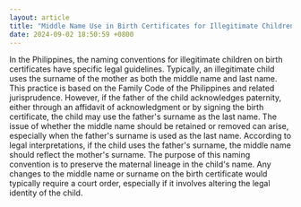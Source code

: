 ```yaml
---
layout: article
title: "Middle Name Use in Birth Certificates for Illegitimate Children in the Philippines"
date: 2024-09-02 18:50:59 +0800
---
```


<p>In the Philippines, the naming conventions for illegitimate children on birth certificates have specific legal guidelines. Typically, an illegitimate child uses the surname of the mother as both the middle name and last name. This practice is based on the Family Code of the Philippines and related jurisprudence. However, if the father of the child acknowledges paternity, either through an affidavit of acknowledgment or by signing the birth certificate, the child may use the father's surname as the last name. The issue of whether the middle name should be retained or removed can arise, especially when the father's surname is used as the last name. According to legal interpretations, if the child uses the father's surname, the middle name should reflect the mother's surname. The purpose of this naming convention is to preserve the maternal lineage in the child's name. Any changes to the middle name or surname on the birth certificate would typically require a court order, especially if it involves altering the legal identity of the child.</p>